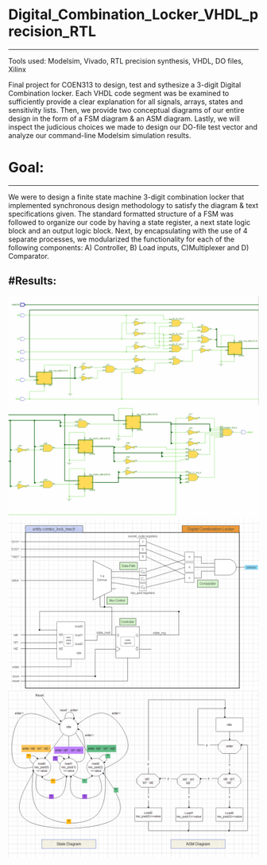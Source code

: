 # Digital_Combination_Locker_VHDL_precision_RTL
****
Tools used: Modelsim, Vivado, RTL precision synthesis, VHDL, DO files, Xilinx

Final project for COEN313 to design, test and sythesize a 3-digit Digital Combination locker. Each VHDL code segment was be examined to
sufficiently provide a clear explanation for all signals, arrays, states and sensitivity lists. Then,
we provide two conceptual diagrams of our entire design in the form of a FSM diagram & an
ASM diagram. Lastly, we will inspect the judicious choices we made to design our DO-file test
vector and analyze our command-line Modelsim simulation results.

# Goal:
----
We were to design a finite state machine 3-digit combination locker that implemented
synchronous design methodology to satisfy the diagram & text specifications given. The
standard formatted structure of a FSM was followed to organize our code by having a state
register, a next state logic block and an output logic block. Next, by encapsulating with the use
of 4 separate processes, we modularized the functionality for each of the following components:
A) Controller, B) Load inputs, C)Multiplexer and D) Comparator.

#Results:
----
![alt text](https://github.com/iluvpomeranians/Digital_Combination_Locker_VHDL_precision_RTL/blob/main/RTL%20precision%20Schematic.png)
![alt text](https://github.com/iluvpomeranians/Digital_Combination_Locker_VHDL_precision_RTL/blob/main/RTL%20precision%20Schematic%20II.png)
![alt text](https://github.com/iluvpomeranians/Digital_Combination_Locker_VHDL_precision_RTL/blob/main/conceptual_diagram.png)
![alt text](https://github.com/iluvpomeranians/Digital_Combination_Locker_VHDL_precision_RTL/blob/main/State_ASM.png)




